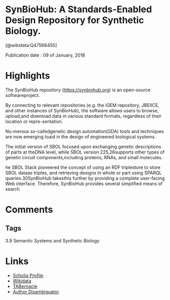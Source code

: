 
SynBioHub: A Standards-Enabled Design Repository for Synthetic Biology.
=======================================================================
  
  [@wikidata:Q47566455]  
  
Publication date : 09 of January, 2018  

# Highlights

The SynBioHub repository (https://synbiohub.org) is an open-source softwareproject.

By connecting to relevant repositories (e.g.  the iGEM repository, JBEIICE, and other instances of SynBioHub), the software allows users to browse, upload,and download data in various standard formats, regardless of their location or repre-sentation. 

Nu-merous so-calledgenetic design automation(GDA) tools and techniques are now emerging toaid in the design of engineered biological systems.

The initial version of SBOL focused upon exchanging genetic descriptions of parts at theDNA level, while SBOL version 225,26supports other types of genetic circuit components,including  proteins,  RNAs,  and  small  molecules. 

he SBOL Stack pioneered the concept of using an RDF triplestore to store SBOL dataas triples, and retrieving designs in whole or part using SPARQL queries.30SynBioHub takesthis further by providing a complete user-facing Web interface.
Therefore, SynBioHub provides several simplified means of search



# Comments

## Tags
3.9 Semantic Systems and Synthetic Biology
# Links
  
 * [Scholia Profile](https://scholia.toolforge.org/work/Q47566455)  
 * [Wikidata](https://www.wikidata.org/wiki/Q47566455)  
 * [TABernacle](https://tabernacle.toolforge.org/?#/tab/manual/Q47566455/P921%3BP4510)  
 * [Author Disambiguator](https://author-disambiguator.toolforge.org/work_item_oauth.php?id=Q47566455&batch_id=&match=1&author_list_id=&doit=Get+author+links+for+workhttps://tabernacle.toolforge.org/?#/tab/manual/Q47566455/P921%3BP4510)  
